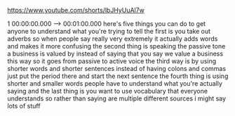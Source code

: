 https://www.youtube.com/shorts/lbJHyUuAl7w

1 00:00:00.000 --\> 00:01:00.000 here's five things you can do to get
anyone to understand what you're trying to tell the first is you take
out adverbs so when people say really very extremely it actually adds
words and makes it more confusing the second thing is speaking the
passive tone a business is valued by instead of saying that you say we
value a business this way so it goes from passive to active voice the
third way is by using shorter words and shorter sentences instead of
having colons and commas just put the period there and start the next
sentence the fourth thing is using shorter and smaller words people have
to understand what you're actually saying and the last thing is you want
to use vocabulary that everyone understands so rather than saying are
multiple different sources i might say lots of stuff
